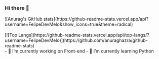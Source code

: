 ### Hi there 👋
<div>
![Anurag's GitHub stats](https://github-readme-stats.vercel.app/api?username=FelipeDevMelo&show_icons=true&theme=radical)
</div>
<div style="display: inline-block"><br>
[![Top Langs](https://github-readme-stats.vercel.app/api/top-langs/?username=FelipeDevMelo)](https://github.com/anuraghazra/github-readme-stats)
</div>
- 🔭 I’m currently working on Front-end
- 🌱 I’m currently learning Python
